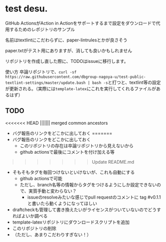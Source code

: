 # test desu.
GitHub ActionsがAction in Actionをサポートするまで設定をダウンロードで代用するためのレポジトリのサンプル

名前はtextlintにこだわらずに、paper-lintrulesとかが良さそう

paper.txtがテスト用にありますが、消しても良いかもしれません

リポジトリを作成し直した際に、TODOはissueに移行します。

使い方
卒論リポジトリで、`curl -sf https://raw.githubusercontent.com/dbgroup-nagoya-u/test-public-textlint-settings/master/update.bash | bash -s`と打つと、textlint等の設定が更新される。（実際には`template-latex`にこれを実行してくれるファイルがあるはず）

## TODO
<<<<<<< HEAD
||||||| merged common ancestors
- バグ報告のリンクをどこかに出しておく
=======
- バグ報告のリンクをどこかに出しておく
  - このリポジトリの存在は卒論リポジトリから見えないから
  - github actionsで最後にコメントを付け加える等
>>>>>>> Update README.md
- そもそもタグを毎回つけないといけないが、これも自動にする
  - github actionsで可能
  - ただし、branch名等の情報からタグをつけるようにしか設定できないので、実質手動と変わらない？
    - issueのresolveみたいな感じでpull requestのコメントに tag #v0.1.1 と書いたら動くようになってほしい
- draftcheckも管理して書き換えたいがライセンスがついていないのでどうすればよいか調べる
- template-latexリポジトリにダウンロードスクリプトを追加
- このリポジトリの削除
- （ただし、あまりこだわりすぎない！）

